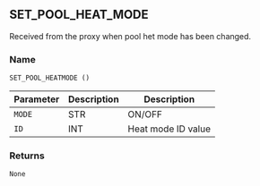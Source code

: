 ## SET\_POOL\_HEAT\_MODE

Received from the proxy when pool het mode has been changed.


### Name

`SET_POOL_HEATMODE ()`


| Parameter | Description | Description        |
| --------- | ----------- | ------------------ |
| `MODE`    | STR         | ON/OFF             |
| `ID`      | INT         | Heat mode ID value |


### Returns

`None`
